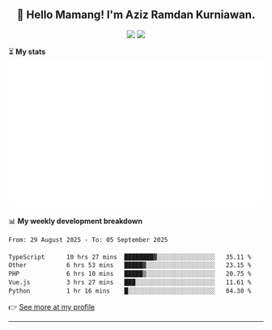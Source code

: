 <h2 align="center">👋 Hello Mamang! I'm Aziz Ramdan Kurniawan.</h2>  
<p align="center">
  <img src="https://komarev.com/ghpvc/?username=azizramdan">
  <img src="https://wakatime.com/badge/user/90056fa0-4c31-4eca-954e-2a3ac05896f9.svg">
</p>
    
⏳ **My stats**  
![](https://raw.githubusercontent.com/azizramdan/github-stats/master/generated/overview.svg#gh-dark-mode-only)

📊 **My weekly development breakdown**
<!--START_SECTION:waka-->

```txt
From: 29 August 2025 - To: 05 September 2025

TypeScript      10 hrs 27 mins  ████████▓░░░░░░░░░░░░░░░░   35.11 %
Other           6 hrs 53 mins   █████▓░░░░░░░░░░░░░░░░░░░   23.15 %
PHP             6 hrs 10 mins   █████▒░░░░░░░░░░░░░░░░░░░   20.75 %
Vue.js          3 hrs 27 mins   ███░░░░░░░░░░░░░░░░░░░░░░   11.61 %
Python          1 hr 16 mins    █░░░░░░░░░░░░░░░░░░░░░░░░   04.30 %
```

<!--END_SECTION:waka-->
👉 [See more at my profile](https://wakatime.com/@azizramdan)
***
